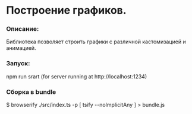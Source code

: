 # Построение графиков.

### Описание:
Библиотека позволяет строить графики с различной кастомизацией и анимацией.

### Запуск:
npm run srart (for server running at http://localhost:1234)

### Сборка в bundle
$ browserify ./src/index.ts -p [ tsify --noImplicitAny ] > bundle.js
